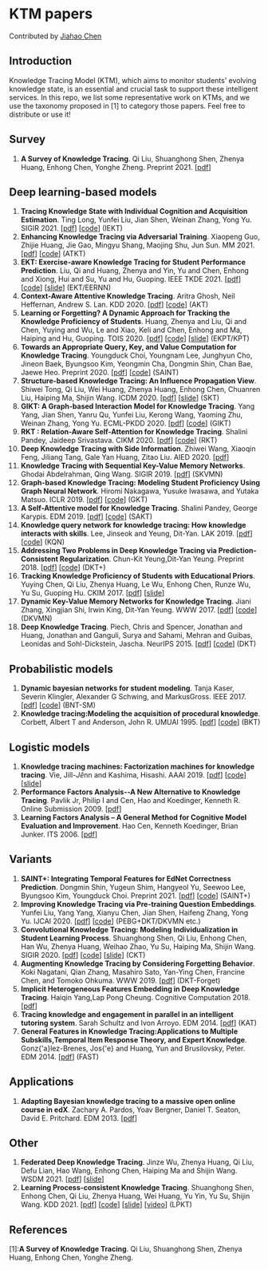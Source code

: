 # KTM papers
Contributed by [Jiahao Chen](http://www.tabchen.com)
<!-- ,Qiongqiong Liu,Shuyan Huang -->

## Introduction
Knowledge Tracing Model (KTM), which aims to monitor students’ evolving knowledge state, is an essential and crucial task to support these intelligent services. In this repo, we list some representative work on KTMs, and we use the taxonomy proposed in [1] to category those papers. Feel free to distribute or use it!

<!-- ![](data/ktm_overview.png) -->

## Survey
1. **A Survey of Knowledge Tracing**. Qi Liu, Shuanghong Shen, Zhenya Huang, Enhong Chen, Yonghe Zheng. Preprint 2021. [[pdf](https://arxiv.org/abs/2105.15106)]


## Deep learning-based models
1. **Tracing Knowledge State with
Individual Cognition and Acquisition Estimation**. Ting Long, Yunfei Liu, Jian Shen, Weinan Zhang, Yong Yu. SIGIR 2021. [[pdf](https://wnzhang.net/papers/2021-sigir-iekt.pdf)] [[code](https://github.com/githubg0/iekt)] (IEKT)
2. **Enhancing Knowledge Tracing via Adversarial Training**. Xiaopeng Guo, Zhijie Huang, Jie Gao, Mingyu Shang, Maojing Shu, Jun Sun. MM 2021. [[pdf](https://arxiv.org/pdf/2108.04430.pdf)] [[code](https://github.com/xiaopengguo/ATKT)] (ATKT)
3. **EKT: Exercise-aware Knowledge Tracing for Student Performance Prediction**. Liu, Qi and Huang, Zhenya and Yin, Yu and Chen, Enhong and Xiong, Hui and Su, Yu and Hu, Guoping. IEEE TKDE 2021. [[pdf](http://staff.ustc.edu.cn/~huangzhy/files/papers/ZhenyaHuang-TKDE2021.pdf)] [[code](https://github.com/bigdata-ustc/ekt)] [[slide](http://staff.ustc.edu.cn/~huangzhy/files/slides/ZhenyaHuang-TKDE-slide.pdf)] (EKT/EERNN)
4. **Context-Aware Attentive Knowledge Tracing**. Aritra Ghosh, Neil Heffernan, Andrew S. Lan. KDD 2020. [[pdf](https://arxiv.org/pdf/2007.12324.pdf)] [[code](https://github.com/arghosh/AKT)] (AKT)
5. **Learning or Forgetting? A Dynamic Approach for Tracking the Knowledge Proficiency of Students**. Huang, Zhenya and Liu, Qi and Chen, Yuying and Wu, Le and Xiao, Keli and Chen, Enhong and Ma, Haiping and Hu, Guoping. TOIS 2020. [[pdf](http://staff.ustc.edu.cn/~huangzhy/files/papers/ZhenyaHuang-TOIS2020.pdf)] [[code](https://github.com/bigdata-ustc/EduKTM)] [[slide](http://staff.ustc.edu.cn/~huangzhy/files/slides/ZhenyaHuang-TOIS-slide.pdf)] (EKPT/KPT)
6. **Towards an Appropriate Query, Key, and Value Computation for Knowledge Tracing**. Youngduck Choi, Youngnam Lee, Junghyun Cho, Jineon Baek, Byungsoo Kim, Yeongmin Cha, Dongmin Shin, Chan Bae, Jaewe Heo. Preprint 2020. [[pdf](https://arxiv.org/pdf/2002.07033.pdf)] [[code](https://github.com/Shivanandmn/Knowledge-Tracing-SAINT)] (SAINT)
7. **Structure-based Knowledge Tracing: An Influence Propagation View**. Shiwei Tong, Qi Liu, Wei Huang, Zhenya Huang, Enhong Chen, Chuanren Liu, Haiping Ma, Shijin Wang. ICDM 2020. [[pdf](http://staff.ustc.edu.cn/~huangzhy/files/papers/ShiweiTong-ICDM2020.pdf)] [[slide](http://staff.ustc.edu.cn/~huangzhy/files/slides/ShiweiTong-ICDM2020-slide.pdf)] (SKT)
8. **GIKT: A Graph-based Interaction Model for Knowledge Tracing**. Yang Yang, Jian Shen, Yanru Qu, Yunfei Liu, Kerong Wang, Yaoming Zhu, Weinan Zhang, Yong Yu. ECML-PKDD 2020. [[pdf](https://arxiv.org/pdf/2009.05991.pdf)] [[code](https://github.com/Rimoku/GIKT)] (GIKT)
9. **RKT : Relation-Aware Self-Attention for Knowledge Tracing**. Shalini Pandey, Jaideep Srivastava. CIKM 2020. [[pdf](https://arxiv.org/pdf/2008.12736.pdf)] [[code](https://github.com/shalini1194/RKT)] (RKT)
10. **Deep Knowledge Tracing with Side Information**. Zhiwei Wang, Xiaoqin Feng, Jiliang Tang, Gale Yan Huang, Zitao Liu. AIED 2020. [[pdf](https://arxiv.org/pdf/1909.00372.pdf)]
11. **Knowledge Tracing with Sequential Key-Value Memory Networks**. Ghodai Abdelrahman, Qing Wang. SIGIR 2019. [[pdf](https://arxiv.org/pdf/1910.13197.pdf)] (SKVMN)
12. **Graph-based Knowledge Tracing: Modeling Student Proficiency Using Graph Neural Network**. Hiromi Nakagawa, Yusuke Iwasawa, and Yutaka Matsuo. ICLR 2019. [[pdf](https://rlgm.github.io/papers/70.pdf)] [[code](https://github.com/jhljx/GKT)] (GKT)
13. **A Self-Attentive model for Knowledge Tracing**. Shalini Pandey, George Karypis. EDM 2019. [[pdf](https://arxiv.org/pdf/1907.06837.pdf)] [[code](https://github.com/arshadshk/SAKT-pytorch)] (SAKT)
14. **Knowledge query network for knowledge tracing: How knowledge interacts with skills**. Lee, Jinseok and Yeung, Dit-Yan. LAK 2019. [[pdf](https://arxiv.org/pdf/1908.02146.pdf)] [[code](https://github.com/JSLBen/Knowledge-Query-Network-for-Knowledge-Tracing)] (KQN)
15. **Addressing Two Problems in Deep Knowledge Tracing via Prediction-Consistent Regularization**. Chun-Kit Yeung,Dit-Yan Yeung. Preprint 2018. [[pdf](https://arxiv.org/pdf/1806.02180.pdf)] [[code](https://github.com/sulingling123/Knowledge_Tracing)] (DKT+)
16. **Tracking Knowledge Proficiency of Students with Educational Priors**. Yuying Chen, Qi Liu, Zhenya Huang, Le Wu, Enhong Chen, Runze Wu, Yu Su, Guoping Hu. CKIM 2017. [[pdf](http://staff.ustc.edu.cn/~huangzhy/files/papers/YuyingChen-CIKM2017.pdf)] [[slide](http://staff.ustc.edu.cn/~huangzhy/files/slides/YuyingChen-CIKM2017-slide.pdf)]
17. **Dynamic Key-Value Memory Networks for Knowledge Tracing**. Jiani Zhang, Xingjian Shi, Irwin King, Dit-Yan Yeung. WWW 2017. [[pdf](https://arxiv.org/abs/1611.08108)] [[code](https://github.com/jennyzhang0215/DKVMN)] (DKVMN)
18. **Deep Knowledge Tracing**. Piech, Chris and Spencer, Jonathan and Huang, Jonathan and Ganguli, Surya and Sahami, Mehran and Guibas, Leonidas and Sohl-Dickstein, Jascha. NeurIPS 2015. [[pdf](http://stanford.edu/~cpiech/bio/papers/deepKnowledgeTracing.pdf)] [[code](https://github.com/mmkhajah/dkt)] (DKT)


## Probabilistic models
1. **Dynamic bayesian networks for student modeling**. Tanja Kaser, Severin Klingler, Alexander G Schwing, and MarkusGross. IEEE 2017. [[pdf](https://ieeexplore.ieee.org/document/7889018)] [[code](https://github.com/IEDMS/BNT-SM)] (BNT-SM)
2. **Knowledge tracing:Modeling the acquisition of procedural knowledge**. Corbett, Albert T and Anderson, John R. UMUAI 1995. [[pdf](http://act-r.psy.cmu.edu/wordpress/wp-content/uploads/2012/12/893CorbettAnderson1995.pdf)] [[code](https://github.com/CAHLR/pyBKT)] (BKT)


## Logistic models
1. **Knowledge tracing machines: Factorization machines for knowledge tracing**. Vie, Jill-$J\hat{e}$nn and Kashima, Hisashi. AAAI 2019. [[pdf](https://arxiv.org/pdf/1811.03388.pdf)] [[code](https://github.com/jilljenn/ktm)] [[slide](http://jiji.cat/slides/aaai2019-ktm-slides.pdf)]
2. **Performance Factors Analysis--A New Alternative to Knowledge Tracing**. Pavlik Jr, Philip I and Cen, Hao and Koedinger, Kenneth R. Online Submission 2009. [[pdf](https://files.eric.ed.gov/fulltext/ED506305.pdf)]
3. **Learning Factors Analysis – A General Method for Cognitive Model Evaluation and Improvement**. Hao Cen, Kenneth Koedinger, Brian Junker. ITS 2006. [[pdf](https://citeseerx.ist.psu.edu/viewdoc/download?doi=10.1.1.297.2141&rep=rep1&type=pdf)]


## Variants
1. **SAINT+: Integrating Temporal Features for EdNet Correctness Prediction**. Dongmin Shin, Yugeun Shim, Hangyeol Yu, Seewoo Lee, Byungsoo Kim, Youngduck Choi. Preprint 2021. [[pdf](https://arxiv.org/pdf/2010.12042.pdf)] [[code](https://github.com/Shivanandmn/SAINT_plus-Knowledge-Tracing-)] (SAINT+)
2. **Improving Knowledge Tracing via Pre-training Question Embeddings**. Yunfei Liu, Yang Yang, Xianyu Chen, Jian Shen, Haifeng Zhang, Yong Yu. IJCAI 2020. [[pdf](https://www.ijcai.org/proceedings/2020/0219.pdf)] [[code](https://github.com/ApexEDM/PEBG)] (PEBG+DKT/DKVMN etc.)
3. **Convolutional Knowledge Tracing: Modeling Individualization in Student Learning Process**. Shuanghong Shen, Qi Liu, Enhong Chen, Han Wu, Zhenya Huang, Weihao Zhao, Yu Su, Haiping Ma, Shijin Wang. SIGIR 2020. [[pdf](http://staff.ustc.edu.cn/~huangzhy/files/papers/ShuanghongShen-SIGIR2020s.pdf)] [[code](https://github.com/shshen-closer/Convolutional-Knowledge-Tracing)] [[slide](http://staff.ustc.edu.cn/~huangzhy/files/slides/ShuanghongShen-SIGIR2020s-slide.pdf)] (CKT)
4. **Augmenting Knowledge Tracing by Considering Forgetting Behavior**. Koki Nagatani, Qian Zhang, Masahiro Sato, Yan-Ying Chen, Francine Chen, and Tomoko Ohkuma. WWW 2019. [[pdf](https://dl.acm.org/doi/10.1145/3308558.3313565)] (DKT-Forget)
5. **Implicit Heterogeneous Features Embedding in Deep Knowledge Tracing**. Haiqin Yang,Lap Pong Cheung. Cognitive Computation 2018. [[pdf](https://link.springer.com/article/10.1007/s12559-017-9522-0)]
6. **Tracing knowledge and engagement in parallel in an intelligent tutoring system**. Sarah Schultz and Ivon Arroyo. EDM 2014. [[pdf](https://citeseerx.ist.psu.edu/viewdoc/download?doi=10.1.1.660.7143&rep=rep1&type=pdf)] (KAT)
7. **General Features in Knowledge Tracing:Applications to Multiple Subskills,Temporal Item Response Theory, and Expert Knowledge**. Gonz{\'a}lez-Brenes, Jos{\'e} and Huang, Yun and Brusilovsky, Peter. EDM 2014. [[pdf](http://d-scholarship.pitt.edu/26017/1/84_EDM-2014-Full.pdf)] (FAST)


## Applications
1. **Adapting Bayesian knowledge tracing to a massive open online course in edX**. Zachary A. Pardos, Yoav Bergner, Daniel T. Seaton, David E. Pritchard. EDM 2013. [[pdf](https://citeseerx.ist.psu.edu/viewdoc/download;jsessionid=BED5683A82171EE8E7E8DB2E095319F5?doi=10.1.1.668.6548&rep=rep1&type=pdf)]


## Other
1. **Federated Deep Knowledge Tracing**. Jinze Wu, Zhenya Huang, Qi Liu, Defu Lian, Hao Wang, Enhong Chen, Haiping Ma and Shijin Wang. WSDM 2021. [[pdf](http://staff.ustc.edu.cn/~huangzhy/files/papers/JinzeWu-WSDM2021.pdf)] [[slide](http://staff.ustc.edu.cn/~huangzhy/files/slides/JinzeWu-WSDM2021-slide.pdf)]
2. **Learning Process-consistent Knowledge Tracing**. Shuanghong Shen, Enhong Chen, Qi Liu, Zhenya Huang, Wei Huang, Yu Yin, Yu Su, Shijin Wang. KDD 2021. [[pdf](http://staff.ustc.edu.cn/~huangzhy/files/papers/ShuanghongShen-KDD2021.pdf)] [[code](https://github.com/bigdata-ustc/EduKTM)] [[slide](http://staff.ustc.edu.cn/~huangzhy/files/slides/ShuanghongShen-KDD2021-slide.pdf)] [[video](https://www.bilibili.com/video/BV1jg41157UX/)] (LPKT)

## References
[1]:**A Survey of Knowledge Tracing**. Qi Liu, Shuanghong Shen, Zhenya Huang, Enhong Chen, Yonghe Zheng.
